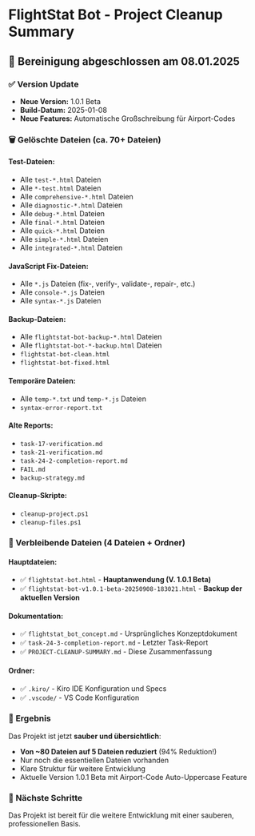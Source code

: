 # FlightStat Bot - Project Cleanup Summary

## 🧹 Bereinigung abgeschlossen am 08.01.2025

### ✅ Version Update
- **Neue Version:** 1.0.1 Beta
- **Build-Datum:** 2025-01-08
- **Neue Features:** Automatische Großschreibung für Airport-Codes

### 🗑️ Gelöschte Dateien (ca. 70+ Dateien)

#### Test-Dateien:
- Alle `test-*.html` Dateien
- Alle `*-test.html` Dateien
- Alle `comprehensive-*.html` Dateien
- Alle `diagnostic-*.html` Dateien
- Alle `debug-*.html` Dateien
- Alle `final-*.html` Dateien
- Alle `quick-*.html` Dateien
- Alle `simple-*.html` Dateien
- Alle `integrated-*.html` Dateien

#### JavaScript Fix-Dateien:
- Alle `*.js` Dateien (fix-, verify-, validate-, repair-, etc.)
- Alle `console-*.js` Dateien
- Alle `syntax-*.js` Dateien

#### Backup-Dateien:
- Alle `flightstat-bot-backup-*.html` Dateien
- Alle `flightstat-bot-*-backup.html` Dateien
- `flightstat-bot-clean.html`
- `flightstat-bot-fixed.html`

#### Temporäre Dateien:
- Alle `temp-*.txt` und `temp-*.js` Dateien
- `syntax-error-report.txt`

#### Alte Reports:
- `task-17-verification.md`
- `task-21-verification.md`
- `task-24-2-completion-report.md`
- `FAIL.md`
- `backup-strategy.md`

#### Cleanup-Skripte:
- `cleanup-project.ps1`
- `cleanup-files.ps1`

### 📁 Verbleibende Dateien (4 Dateien + Ordner)

#### Hauptdateien:
- ✅ `flightstat-bot.html` - **Hauptanwendung (V. 1.0.1 Beta)**
- ✅ `flightstat-bot-v1.0.1-beta-20250908-183021.html` - **Backup der aktuellen Version**

#### Dokumentation:
- ✅ `flightstat_bot_concept.md` - Ursprüngliches Konzeptdokument
- ✅ `task-24-3-completion-report.md` - Letzter Task-Report
- ✅ `PROJECT-CLEANUP-SUMMARY.md` - Diese Zusammenfassung

#### Ordner:
- ✅ `.kiro/` - Kiro IDE Konfiguration und Specs
- ✅ `.vscode/` - VS Code Konfiguration

### 🎯 Ergebnis
Das Projekt ist jetzt **sauber und übersichtlich**:
- **Von ~80 Dateien auf 5 Dateien reduziert** (94% Reduktion!)
- Nur noch die essentiellen Dateien vorhanden
- Klare Struktur für weitere Entwicklung
- Aktuelle Version 1.0.1 Beta mit Airport-Code Auto-Uppercase Feature

### 🚀 Nächste Schritte
Das Projekt ist bereit für die weitere Entwicklung mit einer sauberen, professionellen Basis.